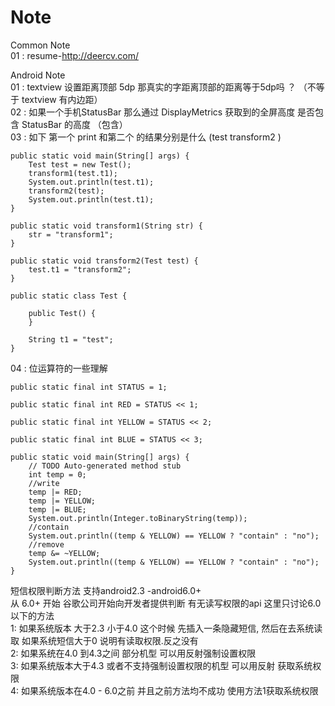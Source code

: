 # Note

Common Note <br>
01 : resume-http://deercv.com/ <br>

Android Note <br>
01 : textview 设置距离顶部 5dp 那真实的字距离顶部的距离等于5dp吗 ？ （不等于 textview 有内边距） <br>
02 : 如果一个手机StatusBar 那么通过 DisplayMetrics 获取到的全屏高度 是否包含 StatusBar 的高度 （包含）<br>
03 :  如下 第一个 print 和第二个 的结果分别是什么 (test transform2 ) 

    public static void main(String[] args) {
        Test test = new Test();
        transform1(test.t1);
        System.out.println(test.t1);
        transform2(test);
        System.out.println(test.t1);
    }
    
    public static void transform1(String str) {
        str = "transform1";
    }

    public static void transform2(Test test) {
        test.t1 = "transform2";
    }

    public static class Test {

        public Test() {
        }

        String t1 = "test";
    }
04 : 位运算符的一些理解 

    public static final int STATUS = 1;

    public static final int RED = STATUS << 1;

    public static final int YELLOW = STATUS << 2;

    public static final int BLUE = STATUS << 3;

    public static void main(String[] args) {
        // TODO Auto-generated method stub
        int temp = 0;
        //write
        temp |= RED;
        temp |= YELLOW;
        temp |= BLUE;
        System.out.println(Integer.toBinaryString(temp));
        //contain
        System.out.println((temp & YELLOW) == YELLOW ? "contain" : "no");
        //remove
        temp &= ~YELLOW;
        System.out.println((temp & YELLOW) == YELLOW ? "contain" : "no");
    }

短信权限判断方法 支持android2.3 -android6.0+ <br>
从 6.0+ 开始 谷歌公司开始向开发者提供判断 有无读写权限的api 这里只讨论6.0 以下的方法<br>
1: 如果系统版本 大于2.3 小于4.0 这个时候 先插入一条隐藏短信, 然后在去系统读取 如果系统短信大于0 说明有读取权限.反之没有<br>
2: 如果系统在4.0 到4.3之间 部分机型 可以用反射强制设置权限<br>
3: 如果系统版本大于4.3 或者不支持强制设置权限的机型 可以用反射 获取系统权限 <br>
4: 如果系统版本在4.0 - 6.0之前 并且之前方法均不成功 使用方法1获取系统权限 <br>
